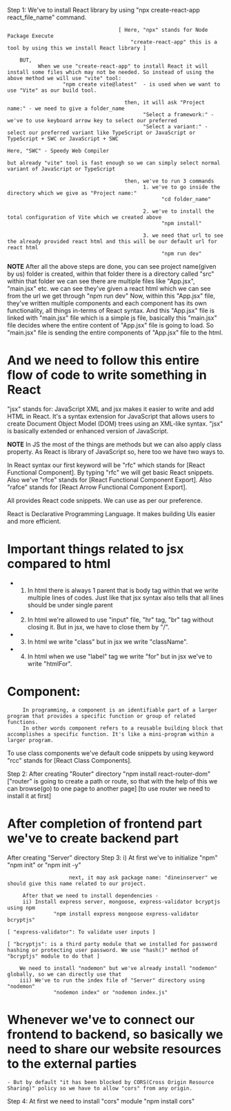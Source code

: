 Step 1: We've to install React library by using
                  "npx create-react-app react_file_name"   command.

                                        [ Here, "npx" stands for Node Package Execute
                                            "create-react-app" this is a tool by using this we install React library ]

        BUT,
              When we use "create-react-app" to install React it will install some files which may not be needed. So instead of using the above method we will use "vite" tool:
                      "npm create vite@latest"  - is used when we want to use "Vite" as our build tool.
                                          
                                          then, it will ask "Project name:" - we need to give a folder_name
                                                "Select a framework:" - we've to use keyboard arrow key to select our preferred 
                                                "Select a variant:" - select our preferred variant like TypeScript or JavaScript or TypeScript + SWC or JavaScript + SWC
                                                                        Here, "SWC" - Speedy Web Compiler
                                                                              but already "vite" tool is fast enough so we can simply select normal variant of JavaScript or TypeScript

                                          then, we've to run 3 commands
                                                1. we've to go inside the directory which we give as "Project name:"
                                                      "cd folder_name"

                                                2. we've to install the total configuration of Vite which we created above
                                                      "npm install"

                                                3. we need that url to see the already provided react html and this will be our default url for react html
                                                      "npm run dev"


**NOTE**
After all the above steps  are done, you can see project name(given by us) folder is created, within that folder there is a directory called "src" within that folder we can see there are multiple files like "App.jsx", "main.jsx" etc.
            we can see they've given a react html which we can see from the url we get through "npm run dev"
Now, within this "App.jsx" file, they've written multiple components and each component has its own functionality, all things in-terms of React syntax.
      And this "App.jsx" file is linked with "main.jsx" file which is a simple js file, basically this "main.jsx" file decides where the entire content of "App.jsx" file is going to load. So "main.jsx" file is sending the entire components of "App.jsx" file to the html.

# And we need to follow this entire flow of code to write something in React

"jsx" stands for: JavaScript XML and jsx makes it easier to write and add HTML in React. It's a syntax extension for JavaScript that allows users to create Document Object Model (DOM) trees using an XML-like syntax. "jsx" is basically extended or enhanced version of JavaScript.


**NOTE**
In JS the most of the things are methods but we can also apply class property. As React is library of JavaScript so, here too we have two ways to.

In React syntax our first keyword will be "rfc" which stands for [React Functional Component]. By typing "rfc" we will get basic React snippets.
   Also we've "rfce" stands for [React Functional Component Export].
   Also "rafce" stands for [React Arrow Functional Component Export].

   All provides React code snippets. We can use as per our preference.

React is Declarative Programming Language. It makes building UIs easier and more efficient.

# Important things related to jsx compared to html

- 1. In html there is always 1 parent that is body tag within that we write multiple lines of codes. Just like that jsx syntax also tells that all lines should be under single parent
- 2. In html we're allowed to use "input" file, "hr" tag, "br" tag without closing it. But in jsx, we have to close them by "/".
- 3. In html we write "class" but in jsx we write "className".
- 4. In html when we use "label" tag we write "for" but in jsx we've to write "htmlFor".

# Component:
         In programming, a component is an identifiable part of a larger program that provides a specific function or group of related functions. 
         In other words component refers to a reusable building block that accomplishes a specific function. It's like a mini-program within a larger program.

To use class components we've default code snippets by using keyword "rcc" stands for [React Class Components].



Step 2: After creating "Router" directory
                  "npm install react-router-dom"
                                                  ["router" is going to create a path or route, so that with the help of this we can browse(go) to one page to another page]
                                                  [to use router we need to install it at first]


# After completion of frontend part we've to create backend part
After creating "Server" directory
Step 3: 
          i) At first we've to initialize "npm"
                   "npm init" or "npm init -y"
                   
                        next, it may ask package name: "dineinserver" we should give this name related to our project.

         After that we need to install dependencies -                
         ii) Install express server, mongoose, express-validator bcryptjs using npm
                   "npm install express mongoose express-validator bcryptjs"
                                                                               [ "express-validator": To validate user inputs ]
                                                                               [ "bcryptjs": is a third party module that we installed for password hashing or protecting user password. We use "hash()" method of "bcryptjs" module to do that ]

        We need to install "nodemon" but we've already install "nodemon" globally, so we can directly use that
        iii) We've to run the index file of "Server" directory using "nodemon"
                   "nodemon index" or "nodemon index.js"

# Whenever we've to connect our frontend to backend, so basically we need to share our website resources to the external parties
    - But by default "it has been blocked by CORS(Cross Origin Resource Sharing)" policy so we have to allow "cors" from any origin.

Step 4: At first we need to install "cors" module
            "npm install cors"
